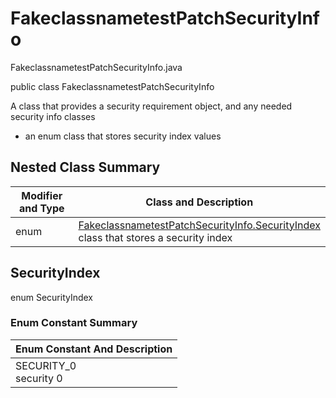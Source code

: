 # FakeclassnametestPatchSecurityInfo
FakeclassnametestPatchSecurityInfo.java

public class FakeclassnametestPatchSecurityInfo

A class that provides a security requirement object, and any needed security info classes
- an enum class that stores security index values

## Nested Class Summary
| Modifier and Type | Class and Description |
| ----------------- | --------------------- |
| enum | [FakeclassnametestPatchSecurityInfo.SecurityIndex](#securityindex)<br>class that stores a security index |

## SecurityIndex
enum SecurityIndex<br>

### Enum Constant Summary
| Enum Constant And Description |
| ----------------------------- |
| SECURITY_0<br>security 0 |
